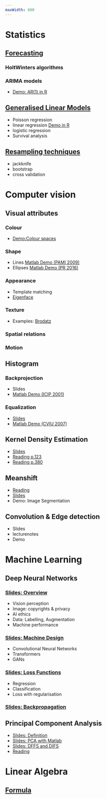 ```yaml
---
maxWidth: 600
---
```


# Statistics

## [Forecasting](https://roznn.github.io/Forecasting-with-R/)

### HoltWinters algorithms

### ARIMA models

- [Demo: AR(1) in R](https://roznn.github.io/SLIDES/AR1D1.html)

## [Generalised Linear Models](https://roznn.github.io/GLM/index.html)

- Poisson regression
- linear regression [Demo in R](https://roznn.github.io/SLIDES/ExampleRegression.html)
- logistic regression
- Survival analysis



## [Resampling techniques](https://roznn.github.io/Bootstrap/)

- jackknife
- bootstrap
- cross validation


# Computer vision

## Visual attributes

### Colour 
- [Demo:Colour spaces](https://github.com/zumbov2/colorfindr#different-color-spaces)



### Shape

- Lines [Matlab Demo (PAMI 2009)](https://roznn.github.io/Statistical-Hough-Transform/)
- Ellipses [Matlab Demo (PR 2016)](https://github.com/clarella/L2-Ellipse-Fitting)

### Appearance

- Template matching
- [Eigenface](https://en.wikipedia.org/wiki/Eigenface)

### Texture

- Examples: [Brodatz](https://multibandtexture.recherche.usherbrooke.ca/original_brodatz.html) 

### Spatial relations

### Motion

## Histogram 
### Backprojection
- Slides
- [Matlab Demo (ICIP 2001)](https://roznn.github.io/Detection-of-Changing-Objects-in-Camera-in-Motion-Video/)
### Equalization 
 - [Slides](https://roznn.github.io/SLIDES/Slides_HistogramEqualisation.html)
- [Matlab Demo (CVIU 2007)](https://github.com/frcs/colour-transfer)

## Kernel Density Estimation
- [Slides](https://roznn.github.io/SLIDES/Slides_Meanshift.html#4)
- [Reading p.123](https://www.microsoft.com/en-us/research/uploads/prod/2006/01/Bishop-Pattern-Recognition-and-Machine-Learning-2006.pdf) 
- [Reading p.380](https://www.webpages.uidaho.edu/~stevel/517/Data%20Mining%20and%20Analysis%20by%20Zaki.pdf)
## Meanshift
- [Reading]()
- [Slides]()
- Demo: Image Segmentation

## Convolution & Edge detection
- Slides
- lecturenotes
- Demo
 
# Machine Learning


## Deep Neural Networks

###  [Slides: Overview](https://roznn.github.io/SLIDES/Slides_CVML.html)

- Vision perception
- Image: copyrights & privacy
- AI ethics
- Data: Labelling, Augmentation
- Machine performance  

### [Slides: Machine Design](https://roznn.github.io/SLIDES/Slides_MachineDesign.html)

- Convolutional Neural Networks
- Transformers
- GANs

### [Slides: Loss Functions](https://roznn.github.io/SLIDES/Slides_LossFunctions.html)
- Regression
- Classification
- Loss with regularisation

### [Slides: Backpropagation](https://roznn.github.io/SLIDES/Slides_Backpropagation.html)


## Principal Component Analysis
- [Slides: Definition](https://roznn.github.io/SLIDES/RzDPCA.html) 
- [Slides: PCA with Matlab](https://roznn.github.io/SLIDES/RzDPCAmatlab.html)
- [Slides: DFFS and DIFS](https://roznn.github.io/SLIDES/RzDPCADFFS.html)
- [Reading](https://www.microsoft.com/en-us/research/uploads/prod/2006/01/Bishop-Pattern-Recognition-and-Machine-Learning-2006.pdf)

# Linear Algebra
## [Formula](https://roznn.github.io/SLIDES/Slides_Formula.html#2)
 
